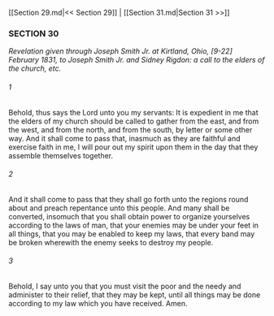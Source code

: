 [[Section 29.md|<< Section 29]]  |  [[Section 31.md|Section 31 >>]]

### SECTION 30

*Revelation given through Joseph Smith Jr. at Kirtland, Ohio, [9-22] February 1831, to Joseph Smith Jr. and Sidney Rigdon: a call to the elders of the church, etc.*

###### 1
Behold, thus says the Lord unto you my servants: It is expedient in me that the elders of my church should be called to gather from the east, and from the west, and from the north, and from the south, by letter or some other way. And it shall come to pass that, inasmuch as they are faithful and exercise faith in me, I will pour out my spirit upon them in the day that they assemble themselves together.

###### 2
And it shall come to pass that they shall go forth unto the regions round about and preach repentance unto this people. And many shall be converted, insomuch that you shall obtain power to organize yourselves according to the laws of man, that your enemies may be under your feet in all things, that you may be enabled to keep my laws, that every band may be broken wherewith the enemy seeks to destroy my people.

###### 3
Behold, I say unto you that you must visit the poor and the needy and administer to their relief, that they may be kept, until all things may be done according to my law which you have received. Amen.